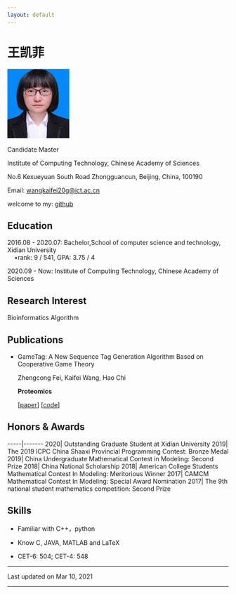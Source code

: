 ```yaml
---
layout: default
---
```


# 王凯菲

<img class="profile-picture" src="picture1.jpg">
  
  
Candidate Master  

Institute of Computing Technology, Chinese Academy of Sciences  

No.6 Kexueyuan South Road Zhongguancun, Beijing, China, 100190  

Email: [wangkaifei20g@ict.ac.cn](mailto:wangkaifei20g@ict.ac.cn)  

welcome to my: [github](https://github.com/Wang-kaifei)

 
## Education 

2016.08 - 2020.07:  Bachelor,School of computer science and technology, Xidian University<br>
&nbsp;&nbsp;&nbsp;&nbsp;•rank: 9 / 541, GPA: 3.75 / 4  
   
2020.09 - Now:        Institute of Computing Technology, Chinese Academy of Sciences<br>




## Research Interest

Bioinformatics Algorithm  




## Publications 

 

* GameTag: A New Sequence Tag Generation Algorithm Based on Cooperative Game Theory 

  Zhengcong Fei, Kaifei Wang, Hao Chi  
  
  **Proteomics** 
  
  [[paper](https://onlinelibrary.wiley.com/doi/full/10.1002/pmic.202000021?af=R)]  [[code](https://github.com/feizc/GameTag)] 



## Honors & Awards

-----|-------
2020| Outstanding Graduate Student at Xidian University 
2019| The 2019 ICPC China Shaaxi Provincial Programming Contest:  Bronze Medal
2019| China Undergraduate Mathematical Contest in Modeling:  Second Prize
2018| China National Scholarship 
2018| American College Students Mathematical Contest In Modeling:  Meritorious Winner
2017| CAMCM Mathematical Contest In Modeling:  Special Award Nomination
2017| The 9th national student mathematics competition:  Second Prize


## Skills

* Familiar with  C++，python

* Know  C, JAVA, MATLAB and LaTeX

* CET-6: 504; CET-4: 548
 




---


Last updated on Mar 10, 2021


---



